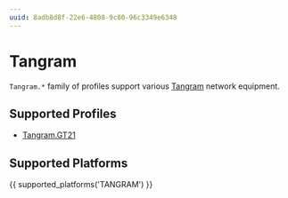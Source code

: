 ```yaml
---
uuid: 8adb8d8f-22e6-4808-9c80-96c3349e6348
---
```

# Tangram

`Tangram.*` family of profiles support various [Tangram](https://www.wisi.de)
network equipment.

## Supported Profiles

- [Tangram.GT21](Tangram.GT21.md)

## Supported Platforms

{{ supported_platforms('TANGRAM') }}
